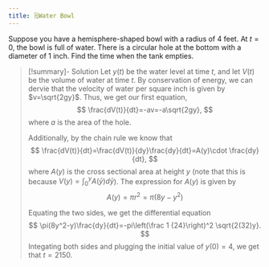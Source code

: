 ```yaml
---
title: 🗒️Water Bowl
---
```


Suppose you have a hemisphere-shaped bowl with a radius of $4$ feet. At $t=0$, the bowl is full of water. There is a circular hole at the bottom with a diameter of $1$ inch. Find the time when the tank empties. 

> [!summary]- Solution
> Let $y(t)$ be the water level at time $t$, and let $V(t)$ be the volume of water at time $t$. By conservation of energy, we can dervie that the velocity of water per square inch is given by $v=\sqrt{2gy}$. Thus, we get our first equation, 
> $$
> \frac{dV(t)}{dt}=-av=-a\sqrt{2gy},
> $$
> where $a$ is the area of the hole. 
>
> Additionally, by the chain rule we know that 
> $$
> \frac{dV(t)}{dt}=\frac{dV(t)}{dy}\frac{dy}{dt}=A(y)\cdot \frac{dy}{dt},
> $$
> where $A(y)$ is the cross sectional area at height $y$ (note that this is because $V(y)=\int_0^y A(\bar{y})d\bar{y}$). The expression for $A(y)$ is given by 
> $$
> A(y)=\pi r^2=\pi(8y-y^2)
> $$
>
> Equating the two sides, we get the differential equation
> $$
> \pi(8y^2-y)\frac{dy}{dt}=-pi\left(\frac 1 {24}\right)^2 \sqrt{2(32)y}.
> $$
> Integating both sides and plugging the initial value of $y(0)=4$, we get that $t=2150$. 
